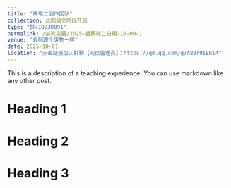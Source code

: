 ```yaml
---
title: "离瑜二创作团队"
collection: 此网站全时段开启
type: "群710230891"
permalink: /杀死变量/2025-香肠死亡日期-10-09-1
venue: "香肠跟个废物一样"
date: 2025-10-01
location: "点击链接加入群聊【网页管理员】：https://qm.qq.com/q/A89r9iERI4"
---
```


This is a description of a teaching experience. You can use markdown like any other post.

Heading 1
======

Heading 2
======

Heading 3
======
